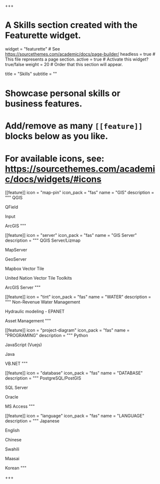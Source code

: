 +++
# A Skills section created with the Featurette widget.
widget = "featurette"  # See https://sourcethemes.com/academic/docs/page-builder/
headless = true  # This file represents a page section.
active = true  # Activate this widget? true/false
weight = 20  # Order that this section will appear.

title = "Skills"
subtitle = ""

# Showcase personal skills or business features.
# 
# Add/remove as many `[[feature]]` blocks below as you like.
# 
# For available icons, see: https://sourcethemes.com/academic/docs/widgets/#icons

[[feature]]
  icon = "map-pin"
  icon_pack = "fas"
  name = "GIS"
  description = """
  QGIS

  QField

  Input

  ArcGIS
  """

[[feature]]
  icon = "server"
  icon_pack = "fas"
  name = "GIS Server"
  description = """
  QGIS Server/Lizmap

  MapServer

  GeoServer

  Mapbox Vector Tile

  United Nation Vector Tile Toolkits

  ArcGIS Server
  """
  
[[feature]]
  icon = "tint"
  icon_pack = "fas"
  name = "WATER"
  description = """
  Non-Revenue Water Management

  Hydraulic modeling - EPANET

  Asset Management
  """

[[feature]]
  icon = "project-diagram"
  icon_pack = "fas"
  name = "PROGRAMING"
  description = """
  Python

  JavaScript (Vuejs)
  
  Java
  
  VB.NET
  """ 
  
[[feature]]
  icon = "database"
  icon_pack = "fas"
  name = "DATABASE"
  description = """
  PostgreSQL/PostGIS

  SQL Server
  
  Oracle
  
  MS Access
  """ 

  [[feature]]
  icon = "language"
  icon_pack = "fas"
  name = "LANGUAGE"
  description = """
  Japanese

  English

  Chinese

  Swahili

  Maasai

  Korean
  """ 

+++
